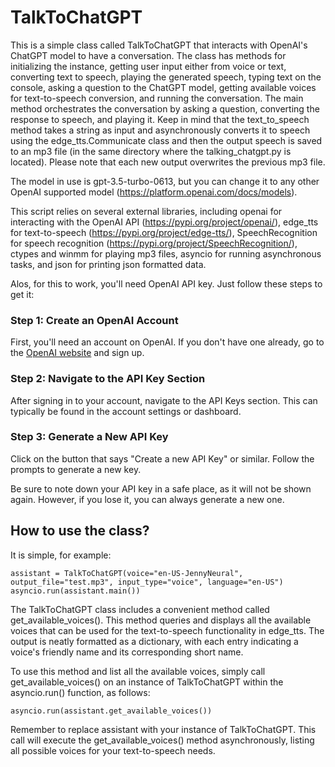 # TalkToChatGPT

This is a simple class called TalkToChatGPT that interacts with OpenAI's ChatGPT model to have a conversation. The class has methods for initializing the instance, getting user input either from voice or text, converting text to speech, playing the generated speech, typing text on the console, asking a question to the ChatGPT model, getting available voices for text-to-speech conversion, and running the conversation. The main method orchestrates the conversation by asking a question, converting the response to speech, and playing it. Keep in mind that the text_to_speech method takes a string as input and asynchronously converts it to speech using the edge_tts.Communicate class and then the output speech is saved to an mp3 file (in the same directory where the talking_chatgpt.py is located).  Please note that each new output overwrites the previous mp3 file.

The model in use is gpt-3.5-turbo-0613, but you can change it to any other OpenAI supported model (https://platform.openai.com/docs/models).

This script relies on several external libraries, including openai for interacting with the OpenAI API (https://pypi.org/project/openai/), edge_tts for text-to-speech (https://pypi.org/project/edge-tts/), SpeechRecognition for speech recognition (https://pypi.org/project/SpeechRecognition/), ctypes and winmm for playing mp3 files, asyncio for running asynchronous tasks, and json for printing json formatted data.

Alos, for this to work, you'll need OpenAI API key. Just follow these steps to get it:

### Step 1: Create an OpenAI Account

First, you'll need an account on OpenAI. If you don't have one already, go to the [OpenAI website](https://beta.openai.com/signup/) and sign up.

### Step 2: Navigate to the API Key Section

After signing in to your account, navigate to the API Keys section. This can typically be found in the account settings or dashboard.

### Step 3: Generate a New API Key

Click on the button that says "Create a new API Key" or similar. Follow the prompts to generate a new key. 

Be sure to note down your API key in a safe place, as it will not be shown again. However, if you lose it, you can always generate a new one.

## How to use the class?

It is simple, for example:

```
assistant = TalkToChatGPT(voice="en-US-JennyNeural", output_file="test.mp3", input_type="voice", language="en-US")
asyncio.run(assistant.main())
```

The TalkToChatGPT class includes a convenient method called get_available_voices(). This method queries and displays all the available voices that can be used for the text-to-speech functionality in edge_tts. The output is neatly formatted as a dictionary, with each entry indicating a voice's friendly name and its corresponding short name.

To use this method and list all the available voices, simply call get_available_voices() on an instance of TalkToChatGPT within the asyncio.run() function, as follows:

```
asyncio.run(assistant.get_available_voices())
```

Remember to replace assistant with your instance of TalkToChatGPT. This call will execute the get_available_voices() method asynchronously, listing all possible voices for your text-to-speech needs.

